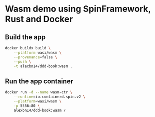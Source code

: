 # Wasm demo using SpinFramework, Rust and Docker

## Build the app
```bash
docker buildx build \
    --platform wasi/wasm \
    --provenance=false \
    --push \
    -t alexbn14/ddd-book:wasm .
```

## Run the app container
```bash
docker run -d --name wasm-ctr \
    --runtime=io.containerd.spin.v2 \
    --platform=wasi/wasm \
    -p 5556:80 \
    alexbn14/ddd-book:wasm /
```
